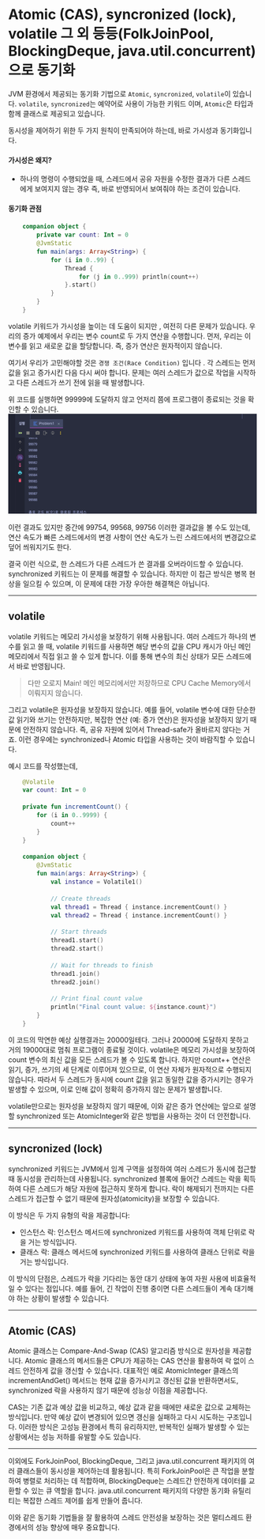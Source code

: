 # Atomic (CAS), syncronized (lock), volatile 그 외 등등(FolkJoinPool, BlockingDeque, java.util.concurrent)으로 동기화

JVM 환경에서 제공되는 동기화 기법으로 `Atomic`, `syncronized`, `volatile`이 있습니다.
`volatile`, `syncronized`는 예약어로 사용이 가능한 키워드 이며, `Atomic`은 타입과 함께 클래스로 제공되고 있습니다.

동시성을 제어하기 위한 두 가지 원칙이 만족되어야 하는데, 바로 가시성과 동기화입니다.

#### 가시성은 왜지?
- 하나의 명령이 수행되었을 때, 스레드에서 공유 자원을 수정한 결과가 다른 스레드에게 보여지지 않는 경우 즉, 바로 반영되어서 보여줘야 하는 조건이 있습니다.

#### 동기화 관점
```kotlin
    companion object {
        private var count: Int = 0
        @JvmStatic
        fun main(args: Array<String>) {
            for (i in 0..99) {
                Thread {
                    for (j in 0..999) println(count++)
                }.start()
            }
        }
    }
```
volatile 키워드가 가시성을 높이는 데 도움이 되지만 , 여전히 다른 문제가 있습니다. 우리의 증가 예제에서 우리는 변수 count로 두 가지 연산을 수행합니다. 먼저, 우리는 이 변수를 읽고 새로운 값을 할당합니다. 즉, 증가 연산은 원자적이지 않습니다.

여기서 우리가 고민해야할 것은 `경쟁 조건(Race Condition)` 입니다 . 각 스레드는 먼저 값을 읽고 증가시킨 다음 다시 써야 합니다. 문제는 여러 스레드가 값으로 작업을 시작하고 다른 스레드가 쓰기 전에 읽을 때 발생합니다.

위 코드를 실행하면 99999에 도달하지 않고 언저리 쯤에 프로그램이 종료되는 것을 확인할 수 있습니다.
![](./images/week2_2_program.png)

이런 결과도 있지만 중간에 99754, 99568, 99756 이러한 결과값을 볼 수도 있는데, 연산 속도가 빠른 스레드에서의 변경 사항이 연산 속도가 느린 스레드에서의 변경값으로 덮어 씌워지기도 한다.

결국 이런 식으로, 한 스레드가 다른 스레드가 쓴 결과를 오버라이드할 수 있습니다. synchronized 키워드는 이 문제를 해결할 수 있습니다. 하지만 이 접근 방식은 병목 현상을 일으킬 수 있으며, 이 문제에 대한 가장 우아한 해결책은 아닙니다.




---
## volatile

volatile 키워드는 메모리 가시성을 보장하기 위해 사용됩니다. 여러 스레드가 하나의 변수를 읽고 쓸 때, volatile 키워드를 사용하면 해당 변수의 값을 CPU 캐시가 아닌 메인 메모리에서 직접 읽고 쓸 수 있게 합니다. 이를 통해 변수의 최신 상태가 모든 스레드에서 바로 반영됩니다.

> 다만 오로지 Main! 메인 메모리에서만 저장하므로 CPU Cache Memory에서 이뤄지지 않습니다.

그리고 volatile은 원자성을 보장하지 않습니다. 예를 들어, volatile 변수에 대한 단순한 값 읽기와 쓰기는 안전하지만, 복잡한 연산 (예: 증가 연산)은 원자성을 보장하지 않기 때문에 안전하지 않습니다. 즉, 공유 자원에 있어서 Thread-safe가 올바르지 않다는 거죠. 이런 경우에는 synchronized나 Atomic 타입을 사용하는 것이 바람직할 수 있습니다.

예시 코드를 작성했는데, 

```kotlin
    @Volatile
    var count: Int = 0

    private fun incrementCount() {
        for (i in 0..9999) {
            count++
        }
    }

    companion object {
        @JvmStatic
        fun main(args: Array<String>) {
            val instance = Volatile1()

            // Create threads
            val thread1 = Thread { instance.incrementCount() }
            val thread2 = Thread { instance.incrementCount() }

            // Start threads
            thread1.start()
            thread2.start()

            // Wait for threads to finish
            thread1.join()
            thread2.join()

            // Print final count value
            println("Final count value: ${instance.count}")
        }
    }
```

이 코드의 막연한 예상 실행결과는 20000일테다.
그러나 20000에 도달하지 못하고 거의 19000대로 멈춰 프로그램이 종료될 것이다.
volatile은 메모리 가시성을 보장하여 count 변수의 최신 값을 모든 스레드가 볼 수 있도록 합니다. 하지만 count++ 연산은 읽기, 증가, 쓰기의 세 단계로 이루어져 있으므로, 이 연산 자체가 원자적으로 수행되지 않습니다. 따라서 두 스레드가 동시에 count 값을 읽고 동일한 값을 증가시키는 경우가 발생할 수 있으며, 이로 인해 값이 정확히 증가하지 않는 문제가 발생합니다.

volatile만으로는 원자성을 보장하지 않기 때문에, 이와 같은 증가 연산에는 앞으로 설명할 synchronized 또는 AtomicInteger와 같은 방법을 사용하는 것이 더 안전합니다.


---
## syncronized (lock)
synchronized 키워드는 JVM에서 임계 구역을 설정하여 여러 스레드가 동시에 접근할 때 동시성을 관리하는데 사용됩니다. synchronized 블록에 들어간 스레드는 락을 획득하여 다른 스레드가 해당 자원에 접근하지 못하게 합니다. 락이 해제되기 전까지는 다른 스레드가 접근할 수 없기 때문에 원자성(atomicity)을 보장할 수 있습니다.

이 방식은 두 가지 유형의 락을 제공합니다:
- 인스턴스 락: 인스턴스 메서드에 synchronized 키워드를 사용하여 객체 단위로 락을 거는 방식입니다.
- 클래스 락: 클래스 메서드에 synchronized 키워드를 사용하여 클래스 단위로 락을 거는 방식입니다.

이 방식의 단점은, 스레드가 락을 기다리는 동안 대기 상태에 놓여 자원 사용에 비효율적일 수 있다는 점입니다. 예를 들어, 긴 작업이 진행 중이면 다른 스레드들이 계속 대기해야 하는 상황이 발생할 수 있습니다.


---
## Atomic (CAS)

Atomic 클래스는 Compare-And-Swap (CAS) 알고리즘 방식으로 원자성을 제공합니다. Atomic 클래스의 메서드들은 CPU가 제공하는 CAS 연산을 활용하여 락 없이 스레드 안전하게 값을 갱신할 수 있습니다. 대표적인 예로 AtomicInteger 클래스의 incrementAndGet() 메서드는 현재 값을 증가시키고 갱신된 값을 반환하면서도, synchronized 락을 사용하지 않기 때문에 성능상 이점을 제공합니다.

CAS는 기존 값과 예상 값을 비교하고, 예상 값과 같을 때에만 새로운 값으로 교체하는 방식입니다. 만약 예상 값이 변경되어 있으면 갱신을 실패하고 다시 시도하는 구조입니다. 이러한 방식은 고성능 환경에서 특히 유리하지만, 반복적인 실패가 발생할 수 있는 상황에서는 성능 저하를 유발할 수도 있습니다.

---
이외에도 ForkJoinPool, BlockingDeque, 그리고 java.util.concurrent 패키지의 여러 클래스들이 동시성을 제어하는데 활용됩니다. 특히 ForkJoinPool은 큰 작업을 분할하여 병렬로 처리하는 데 적합하며, BlockingDeque는 스레드간 안전하게 데이터를 교환할 수 있는 큐 역할을 합니다. java.util.concurrent 패키지의 다양한 동기화 유틸리티는 복잡한 스레드 제어를 쉽게 만들어 줍니다.

이와 같은 동기화 기법들을 잘 활용하여 스레드 안전성을 보장하는 것은 멀티스레드 환경에서의 성능 향상에 매우 중요합니다.